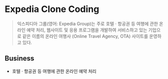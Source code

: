 # Expedia Clone Coding

> 익스피디아 그룹(영어: Expedia Group)는 주로 호텔 · 항공권 등 여행에 관한 온라인 예약 처리, 웹사이트 및 응용 프로그램을 개발하여 서비스하고 있는 기업으로 같은 이름의 온라인 여행사 (Online Travel Agency, OTA) 사이트를 운영하고 있다.

## Business 

- 호텔 · 항공권 등 여행에 관한 온라인 예약 처리
